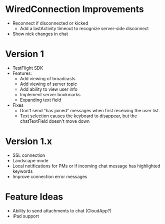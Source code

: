# WiredConnection Improvements
* Reconnect if disconnected or kicked
    * Add a lastActivity timeout to recognize server-side disconnect
* Show nick changes in chat

# Version 1
* TestFlight SDK
* Features:
    * Add viewing of broadcasts
    * Add viewing of server topic
    * Add ability to view user info
    * Implement server bookmarks
	* Expanding text field
* Fixes
	* Don't send "has joined" messages when first receiving the user list.
    * Text selection causes the keyboard to disappear, but the chatTextField doesn't move down

# Version 1.x
* SSL connection
* Landscape mode
* Local notifications for PMs or if incoming chat message has highlighted keywords
* Improve connection error messages

# Feature Ideas
* Ability to send attachments to chat (CloudApp?)
* iPad support